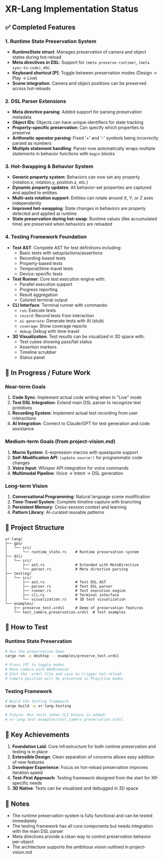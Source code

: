 # XR-Lang Implementation Status

## ✅ Completed Features

### 1. Runtime State Preservation System
- **RuntimeState struct**: Manages preservation of camera and object states during hot-reload
- **Meta directives in DSL**: Support for `(meta preserve-runtime)`, `(meta sync-to-code)`, etc.
- **Keyboard shortcut [P]**: Toggle between preservation modes (Design → Play → Live)
- **Scene integration**: Camera and object positions can be preserved across hot-reloads

### 2. DSL Parser Extensions
- **Meta directive parsing**: Added support for parsing preservation metadata
- **Object IDs**: Objects can have unique identifiers for state tracking
- **Property-specific preservation**: Can specify which properties to preserve
- **Arithmetic operator parsing**: Fixed '+' and '-' symbols being incorrectly parsed as numbers
- **Multiple statement handling**: Parser now automatically wraps multiple statements in behavior functions with `begin` blocks

### 3. Hot-Swapping & Behavior System
- **Generic property system**: Behaviors can now set any property (rotation.x, rotation.y, position.z, etc.)
- **Dynamic property updates**: All behavior-set properties are captured and applied to entities
- **Multi-axis rotation support**: Entities can rotate around X, Y, or Z axes independently
- **Improved hot-swapping**: State changes in behaviors are properly detected and applied at runtime
- **State preservation during hot-swap**: Runtime values (like accumulated time) are preserved when behaviors are reloaded

### 4. Testing Framework Foundation
- **Test AST**: Complete AST for test definitions including:
  - Basic tests with setup/actions/assertions
  - Recording-based tests
  - Property-based tests
  - Temporal/time-travel tests
  - Device-specific tests
- **Test Runner**: Core test execution engine with:
  - Parallel execution support
  - Progress reporting
  - Result aggregation
  - Colored terminal output
- **CLI Interface**: Terminal runner with commands:
  - `run`: Execute tests
  - `record`: Record tests from interaction
  - `ai-generate`: Generate tests with AI (stub)
  - `coverage`: Show coverage reports
  - `debug`: Debug with time-travel
- **3D Visualization**: Test results can be visualized in 3D space with:
  - Test cubes showing pass/fail status
  - Assertion markers
  - Timeline scrubber
  - Status panel

## 🚧 In Progress / Future Work

### Near-term Goals
1. **Code Sync**: Implement actual code writing when in "Live" mode
2. **Test DSL Integration**: Extend main DSL parser to recognize test primitives
3. **Recording System**: Implement actual test recording from user interactions
4. **AI Integration**: Connect to Claude/GPT for test generation and code assistance

### Medium-term Goals (from project-vision.md)
1. **Macro System**: S-expression macros with quasiquote support
2. **Self-Modification API**: `(update-source!)` for programmatic code changes
3. **Voice Input**: Whisper API integration for voice commands
4. **Multimodal Pipeline**: Voice → Intent → DSL generation

### Long-term Vision
1. **Conversational Programming**: Natural language scene modification
2. **Time-Travel System**: Complete timeline capture with branching
3. **Persistent Memory**: Cross-session context and learning
4. **Pattern Library**: AI-curated reusable patterns

## 📁 Project Structure

```
xr-lang/
├── gpu/
│   └── src/
│       └── runtime_state.rs    # Runtime preservation system
├── dsl/
│   └── src/
│       ├── ast.rs              # Extended with MetaDirective
│       └── parser.rs           # Meta directive parsing
├── testing/
│   └── src/
│       ├── ast.rs              # Test DSL AST
│       ├── parser.rs           # Test DSL parser
│       ├── runner.rs           # Test execution engine
│       ├── cli.rs              # Terminal interface
│       └── visualization.rs    # 3D test visualization
└── examples/
    ├── preserve_test.xrdsl     # Demo of preservation features
    └── test_camera_preservation.xrdsl  # Test examples
```

## 🎯 How to Test

### Runtime State Preservation
```bash
# Run the preservation demo
cargo run -p desktop -- examples/preserve_test.xrdsl

# Press [P] to toggle modes
# Move camera with WASD/mouse
# Edit the .xrdsl file and save to trigger hot-reload
# Camera position will be preserved in Play/Live modes
```

### Testing Framework
```bash
# Build the testing framework
cargo build -p xr-lang-testing

# Future: Run tests (when CLI binary is added)
# xr-lang test examples/test_camera_preservation.xrdsl
```

## 🔑 Key Achievements

1. **Foundation Laid**: Core infrastructure for both runtime preservation and testing is in place
2. **Extensible Design**: Clean separation of concerns allows easy addition of new features
3. **Developer Experience**: Focus on hot-reload preservation improves iteration speed
4. **Test-First Approach**: Testing framework designed from the start for XR-specific needs
5. **3D Native**: Tests can be visualized and debugged in 3D space

## 📝 Notes

- The runtime preservation system is fully functional and can be tested immediately
- The testing framework has all core components but needs integration with the main DSL parser
- Meta directives provide a clean way to control preservation behavior per-object
- The architecture supports the ambitious vision outlined in project-vision.md